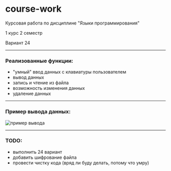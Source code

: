 # course-work
Курсовая работа по дисциплине "Языки программирования"

1 курс 2 семестр

Вариант 24

---
### Реализованные функции:
- "умный" ввод данных с клавиатуры пользователем
- вывод данных
- запись и чтение из файла
- возможность изменения данных
- удаление данных
---
### Пример вывода данных:
![пример вывода](https://user-images.githubusercontent.com/91782808/236944554-5f850c50-9108-4edc-a862-b1229993bdd1.png)

---
### TODO:
- выполнить 24 вариант
- добавить шифрование файла
- провести чистку кода (вряд ли буду делать, потому что умру)
